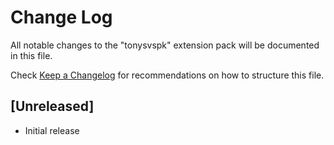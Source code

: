 # Change Log

All notable changes to the "tonysvspk" extension pack will be documented in this file.

Check [Keep a Changelog](http://keepachangelog.com/) for recommendations on how to structure this file.

## [Unreleased]

- Initial release
